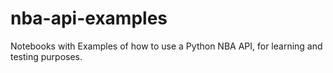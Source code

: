 # nba-api-examples
Notebooks with Examples of how to use a Python NBA API, for learning and testing purposes.
